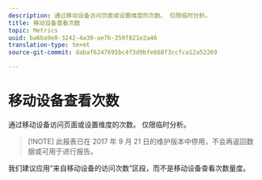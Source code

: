 ```yaml
---
description: 通过移动设备访问页面或设置维度的次数。 仅限临时分析。
title: 移动设备查看次数
topic: Metrics
uuid: ba6ba9e8-3242-4a38-ae7b-359f821e2a46
translation-type: tm+mt
source-git-commit: dabaf6247695bc4f3d9bfe668f3ccfca12a52269

---
```



# 移动设备查看次数

通过移动设备访问页面或设置维度的次数。 仅限临时分析。

>[!NOTE] 此报表已在 2017 年 9 月 21 日的维护版本中停用，不会再返回数据或可用于进行报告。

我们建议应用“来自移动设备的访问次数”区段，而不是移动设备查看次数量度。
